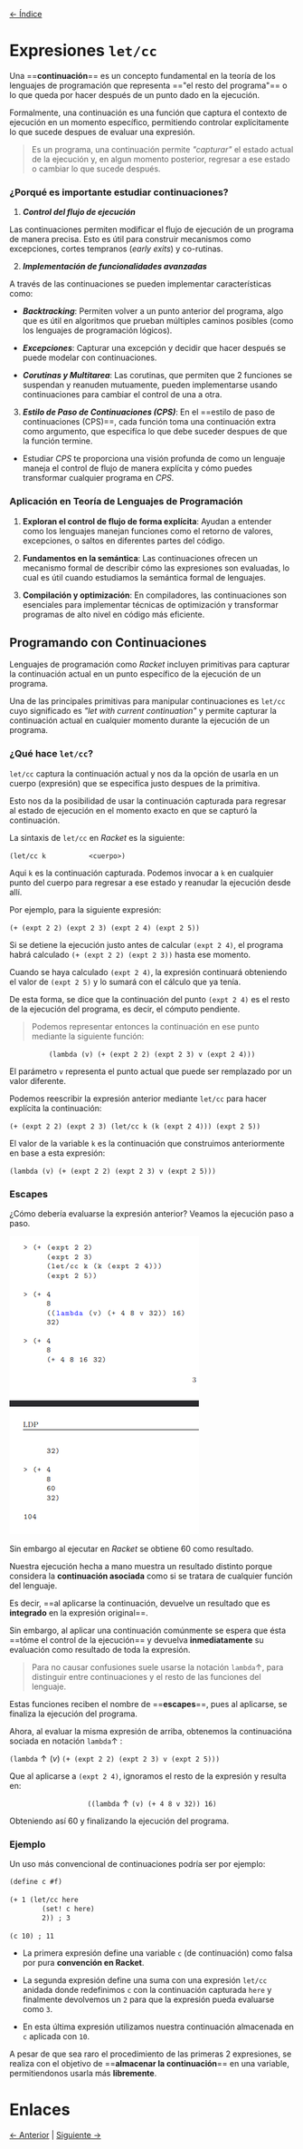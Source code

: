 [<- Índice](../LenguajesProgramacion.md)
# Expresiones `let/cc`

Una ==**continuación**== es un concepto fundamental en la teoría de los lenguajes de programación que representa =="el resto del programa"== o lo que queda por hacer después de un punto dado en la ejecución.

Formalmente, una continuación es una función que captura el contexto de ejecución en un momento específico, permitiendo controlar explícitamente lo que sucede despues de evaluar una expresión.

> Es un programa, una continuación permite *"capturar"* el estado actual de la ejecución y, en algun momento posterior, regresar a ese estado o cambiar lo que sucede después.

### ¿Porqué es importante estudiar continuaciones?

1. ***Control del flujo de ejecución***

Las continuaciones permiten modificar el flujo de ejecución de un programa de manera precisa. Esto es útil para construir mecanismos como excepciones, cortes tempranos (*early exits*) y co-rutinas.

2. ***Implementación de funcionalidades avanzadas***

A través de las continuaciones se pueden implementar características como:

- ***Backtracking***: Permiten volver a un punto anterior del programa, algo que es útil en algoritmos que prueban múltiples caminos posibles (como los lenguajes de programación lógicos).

- ***Excepciones***: Capturar una excepción y decidir que hacer después se puede modelar con continuaciones.

- ***Corutinas y Multitarea***: Las corutinas, que permiten que 2 funciones se suspendan y reanuden mutuamente, pueden implementarse usando continuaciones para cambiar el control de una a otra.

3. ***Estilo de Paso de Continuaciones (CPS)***: En el ==estilo de paso de continuaciones (CPS)==, cada función toma una continuación extra como argumento, que especifíca lo que debe suceder despues de que la función termine.

- Estudiar *CPS* te proporciona una visión profunda de como un lenguaje maneja el control de flujo de manera explícita y cómo puedes transformar cualquier programa en *CPS*.

### Aplicación en Teoría de Lenguajes de Programación

1. **Exploran el control de flujo de forma explícita**: Ayudan a entender como los lenguajes manejan funciones como el retorno de valores, excepciones, o saltos en diferentes partes del código.

2. **Fundamentos en la semántica**: Las continuaciones ofrecen un mecanismo formal de describir cómo las expresiones son evaluadas, lo cual es útil cuando estudiamos la semántica formal de lenguajes.

3. **Compilación y optimización**: En compiladores, las continuaciones son esenciales para implementar técnicas de optimización y transformar programas de alto nivel en código más eficiente.

## Programando con Continuaciones

Lenguajes de programación como *Racket* incluyen primitivas para capturar la continuación actual en un punto específico de la ejecución de un programa.

Una de las principales primitivas para manipular continuaciones es `let/cc` cuyo significado es *"let with current continuation"* y permite capturar la continuación actual en cualquier momento durante la ejecución de un programa.

### ¿Qué hace `let/cc`?

`let/cc` captura la continuación actual y nos da la opción de usarla en un cuerpo (expresión) que se especifíca justo despues de la primitiva.

Esto nos da la posibilidad de usar la continuación capturada para regresar al estado de ejecución en el momento exacto en que se capturó la continuación.

La sintaxis de `let/cc` en *Racket* es la siguiente:

$\texttt{(let/cc k}$
$\hspace{2cm}\texttt{<cuerpo>)}$

Aqui $\texttt{k}$ es la continuación capturada. Podemos invocar a $\texttt{k}$ en cualquier punto del cuerpo para regresar a ese estado y reanudar la ejecución desde allí.

Por ejemplo, para la siguiente expresión:

$\texttt{(+ (expt 2 2) (expt 2 3) (expt 2 4) (expt 2 5))}$

Si se detiene la ejecución justo antes de calcular $\texttt{(expt 2 4)}$, el programa habrá calculado $\texttt{(+ (expt 2 2) (expt 2 3))}$ hasta ese momento.

Cuando se haya calculado $\texttt{(expt 2 4)}$, la expresión continuará obteniendo el valor de $\texttt{(expt 2 5)}$ y lo sumará con el cálculo que ya tenía.

De esta forma, se dice que la continuación del punto $\texttt{(expt 2 4)}$ es el resto de la ejecución del programa, es decir, el cómputo pendiente.

> Podemos representar entonces la continuación en ese punto mediante la siguiente función:

$$
\texttt{(lambda (v) (+ (expt 2 2) (expt 2 3) v (expt 2 4)))}
$$

El parámetro $\texttt{v}$ representa el punto actual que puede ser remplazado por un valor diferente.

Podemos reescribir la expresión anterior mediante `let/cc` para hacer explícita la continuación:

$\texttt{(+ (expt 2 2) (expt 2 3) (let/cc k (k (expt 2 4))) (expt 2 5))}$

El valor de la variable $\texttt{k}$ es la continuación que construimos anteriormente en base a esta expresión:

$\texttt{(lambda (v) (+ (expt 2 2) (expt 2 3) v (expt 2 5)))}$

### Escapes

¿Cómo debería evaluarse la expresión anterior? Veamos la ejecución paso a paso.

![escapes.png](imagenes/escapes.png)

Sin embargo al ejecutar en *Racket* se obtiene 60 como resultado.

Nuestra ejecución hecha a mano muestra un resultado distinto porque considera la **continuación asociada** como si se tratara de cualquier función del lenguaje.

Es decir, ==al aplicarse la continuación, devuelve un resultado que es **integrado** en la expresión original==.

Sin embargo, al aplicar una continuación comúnmente se espera que ésta ==tóme el control de la ejecución== y devuelva **inmediatamente** su evaluación como resultado de toda la expresión.

> Para no causar confusiones suele usarse la notación $\texttt{lambda} \uparrow$, para distinguir entre continuaciones y el resto de las funciones del lenguaje.

Estas funciones reciben el nombre de ==**escapes**==, pues al aplicarse, se finaliza la ejecución del programa.

Ahora, al evaluar la misma expresión de arriba, obtenemos la continuacióna sociada en notación $\texttt{lambda} \uparrow$ :

$\texttt{(lambda} \uparrow (v) \; \texttt{(+ (expt 2 2) (expt 2 3) v (expt 2 5)))}$

Que al aplicarse a $\texttt{(expt 2 4)}$, ignoramos el resto de la expresión y resulta en:

$$
\texttt{((lambda}\uparrow \texttt{(v) (+ 4 8 v 32)) 16)}
$$

Obteniendo así $60$ y finalizando la ejecución del programa.

### Ejemplo

Un uso más convencional de continuaciones podría ser por ejemplo:

```Racket
(define c #f)

(+ 1 (let/cc here
		(set! c here)
		2)) ; 3
		
(c 10) ; 11
```

- La primera expresión define una variable `c` (de continuación) como falsa por pura **convención en Racket**.

- La segunda expresión define una suma con una expresión `let/cc` anidada donde redefinimos `c` con la continuación capturada `here` y finalmente devolvemos un `2` para que la expresión pueda evaluarse como `3`.

- En esta última expresión utilizamos nuestra continuación almacenada en `c` aplicada con `10`.

A pesar de que sea raro el procedimiento de las primeras 2 expresiones, se realiza con el objetivo de ==**almacenar la continuación**== en una variable, permitiendonos usarla más **libremente**.
# Enlaces

[<- Anterior](LPNota22.md) | [Siguiente ->](LPNota24.md)
